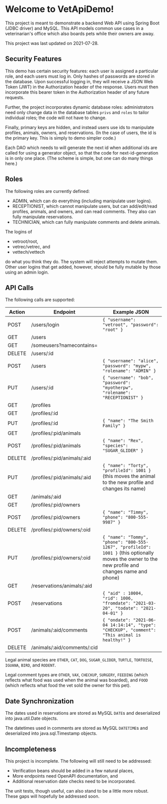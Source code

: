 # Welcome to VetApiDemo!
This project is meant to demonstrate a backend Web API using Spring Boot (JDBC driver) and MySQL. This API models common use cases in a veterinarian's office which also boards pets while their owners are away.

This project was last updated on 2021-07-28.

## Security Features
This demo has certain security features: each user is assigned a particular role, and each users must log in. Only hashes of passwords are stored in the database. 
Upon successful logging in, they will receive a JSON Web Token (JWT) in the Authorization header of the response. Users must then incorporate this bearer token in the Authorization header of any future requests.

Further, the project incorporates dynamic database roles: administrators need only change data in the database tables `privs` and `roles`  to tailor individual roles; the code will not have to change.

Finally, primary keys are hidden, and instead users use ids to manipulate profiles, animals, owners, and reservations. (In the case of users, the id is the primary key. This is simply to demo simpler code.) 

Each DAO which needs to will generate the next id when additional ids are called for using a generator object, so that the code for next-id-generation is in only one place. (The scheme is simple, but one can do many things here.)

## Roles

The following roles are currently defined:
- ADMIN, which can do everything (including manipulate user logins).
- RECEPTIONIST, which cannot manipulate users, but can add/edit/read profiles, animals, and owners, and can read comments. They also can fully manipulate reservations.
- TECHNICIAN, which can fully manipulate comments and delete animals.

The logins of
- vetroot/root,
- vetrec/vetrec, and
- vettech/vettech

do what you think they do. The system will reject attempts to mutate them. Other user logins that get added, however, should be fully mutable by those using an admin login.

## API Calls

The following calls are supported:

| Action | Endpoint | Example JSON |
|--|--|--|
| POST | /users/login | `{ "username": "vetroot", "password": "root" }` |
| GET | /users |  |
| GET | /someusers?namecontains= |  |
| DELETE | /users/:id | |
| POST | /users | `{ "username": "alice", "password": "mypw", "rolename": "ADMIN" }`|
| PUT | /users/:id | `{ "username": "bob", "password": "myotherpw", "rolename": "RECEPTIONIST" }`|
| GET | /profiles | |
| GET | /profiles/:id | |
| PUT | /profiles/:id | `{ "name": "The Smith Family" }` |
| GET | /profiles/:pid/animals | |
| POST | /profiles/:pid/animals | `{ "name": "Rex", "species": "SUGAR_GLIDER" }` |
| DELETE | /profiles/:pid/animals/:aid | |
| PUT | /profiles/:pid/animals/:aid | `{ "name": "Torty", "profileId": 1001 }` (this moves the animal to the new profile and changes its name)|
| GET | /animals/:aid | |
| GET | /profiles/:pid/owners | |
| POST | /profiles/:pid/owners | `{ "name": "Timmy", "phone": "800-555-9987" }` |
| DELETE | /profiles/:pid/owners/:oid | |
| PUT | /profiles/:pid/owners/:oid | `{ "name": "Tommy", "phone": "800-555-1267", "profileId": 1001 }` (this optionally moves the owner to the new profile and changes name and phone)|
| GET | /reservations/animals/:aid | |
| POST | /reservations | `{ "aid" : 10004, "rid": 1006, "fromdate": "2021-03-20", "todate": "2021-04-01" }` |
| POST | /animals/:aid/comments | `{ "ondate": "2021-06-04 14:14:14", "type": "CHECKUP", "comment": "This animal is healthy!" }` |
| DELETE | /animals/:aid/comments/:cid | |

Legal animal species are `OTHER`, `CAT`, `DOG`, `SUGAR_GLIDER`, `TURTLE`, `TORTOISE`, `IGUANA`, `BIRD`, and `RODENT`.

Legal comment types are `OTHER`, `VAX`, `CHECKUP`, `SURGERY`, `FEEDING` (which reflects what food was used when the animal was boarded), and `FOOD` (which reflects what food the vet sold the owner for this pet).

## Date Synchronization

The dates used in reservations are stored as MySQL `DATE`s and deserialized into java.util.Date objects.

The datetimes used in comments are stored as MySQL `DATETIME`s and deserialized into java.sql.Timestamp objects. 

## Incompleteness

This project is incomplete. The following will still need to be addressed:
- Verification beans should be added in a few natural places,
- More endpoints need OpenAPI documentation, and
- Additional reservation date checks need to be incorporated.

The unit tests, though useful, can also stand to be a little more robust. 
These gaps will hopefully be addressed soon.
